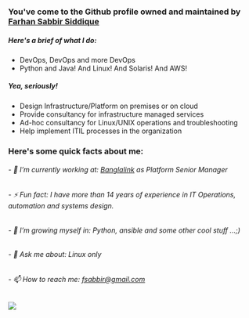 <!--
**farhansabbir/farhansabbir** is a ✨ _special_ ✨ repository because its `README.md` (this file) appears on your GitHub profile.

Here are some ideas to get you started:

- 🔭 I’m currently working on ...
- 🌱 I’m currently learning ...
- 👯 I’m looking to collaborate on ...
- 🤔 I’m looking for help with ...
- 💬 Ask me about ...
- 📫 How to reach me: ...
- 😄 Pronouns: ...
- ⚡ Fun fact: ...
-->

### You've come to the Github profile owned and maintained by [Farhan Sabbir Siddique](https://www.linkedin.com/in/fsabbir/) 


##### Here's a brief of what I do:

- DevOps, DevOps and more DevOps
- Python and Java! And Linux! And Solaris! And AWS!

##### Yea, seriously! 
- Design Infrastructure/Platform on premises or on cloud
- Provide consultancy for infrastructure managed services
- Ad-hoc consultancy for Linux/UNIX operations and troubleshooting
- Help implement ITIL processes in the organization



### Here's some quick facts about me:
###### - &#128188; I’m currently working at: [Banglalink](https://banglalink.net) as Platform Senior Manager 
###### - ⚡ Fun fact: I have more than 14 years of experience in IT Operations, automation and systems design.
###### - &#127793; I’m growing myself in: Python, ansible and some other cool stuff ...;)
###### - 💬 Ask me about: Linux only
###### - 📫 How to reach me: fsabbir@gmail.com
![](https://komarev.com/ghpvc/?username=farhansabbir&style=flat&color=brightgreen)
